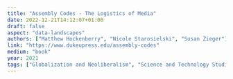 ```yaml
---
title: "Assembly Codes - The Logistics of Media"
date: 2022-12-21T14:12:07+01:00
draft: false
aspect: "data-landscapes"
authors: ["Matthew Hockenberry", "Nicole Starosielski", "Susan Zieger"]
link: "https://www.dukeupress.edu/assembly-codes"
medium: "book"
year: 2021
tags: ["Globalization and Neoliberalism", "Science and Technology Studies", "Media Studies", "Fred Moten, Ebony Coletu, Shannon Mattern, Liam Cole Young, Ned Rossiter, Michael Palm, Kay Dickinson, Tung-Hui Hu, John Durham Peters, Stefano Harney"]
---
```

